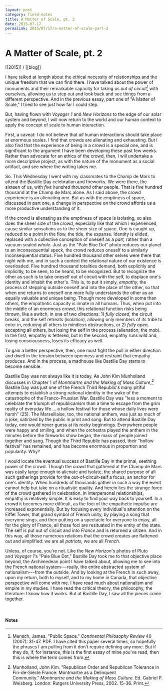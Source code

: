 ```yaml
---
layout: post
category: field-notes
title: A Matter of Scale, pt. 2
date: 2015-07-17
permalink: 2015/07/17/a-matter-of-scale-part-2
---
```


# A Matter of Scale, pt. 2

[[2015]] / [[blog]]

I have talked at length about the ethical necessity of relationships and the unique freedom that we can find there. I have talked about the power of monuments and their remarkable capacity for taking us *out of circuit*[^1] with ourselves, allowing us to step out and look back and see things from a different perspective. And in the previous essay, part one of "A Matter of Scale," I tried to see just how far I could step.

But, having flown with *Voyager 1* and *New Horizons* to the edge of our solar system and beyond, I will now return to the world and our human context to apply the concept of scale to human interaction.

First, a caveat: I do not believe that *all* human interactions should take place at enormous scales. I find that crowds are alienating and exhausting. But I also find that the experience of being in a crowd is a special one, and is significant to the argument I have been developing these past few weeks. Rather than advocate for an ethics of the crowd, then, I will undertake a more descriptive project, as with the nature of the monument as a social artifact, and see where the writing takes me.

So. This Wednesday I went with my classmates to the Champ de Mars to attend the Bastille Day celebration and fireworks. We were there, the sixteen of us, with *five hundred thousand* other people. That is five hundred thousand at the Champ de Mars alone. As I said above, the crowd experience is an alienating one. But as with the emptiness of space, discussed in part one, a change in perspective on the crowd affords us a more productive understanding of it.

If the crowd is alienating as the emptiness of space is isolating, so also does the sheer size of the crowd, especially like that which I experienced, cause similar sensations as to the sheer size of space. One is caught up, reduced to a point in the flow, the tide, the expanse. Identity is elided, replaced with a collective conception of oneself as a *part,* rather than a vacuum sealed *whole.* Just as the "Pale Blue Dot" photo reduces our planet to an inconsequential speck, the crowd reduces oneself to a similarly inconsequential status. Five hundred thousand other selves were there that night with me, and in such a context the relational nature of our existence is overloaded. Five hundred thousand totalities demand, both explicitly and implicitly, to be seen, to be heard, to be recognized. But to recognize the other as such is to take oneself out of circuit with the self, to displace one's identity and inhabit the other's. This is, to put it simply, *empathy,* the process of stepping outside oneself and into the place of the other, so that when one returns to oneself one more fully understands the other as an equally valuable and unique being. Though more developed in some than others, the empathetic capacity is innate in all humans. Thus, when put into the middle of an enormous crowd, this relational function risks being thrown, like a switch, in one of two directions: 1) *fully closed,* the circuit breaks, and the self retreats (isolation), allowing only members of its tribe to enter in, reducing all others to mindless obstructions, or 2) *fully open,* accepting all others, but losing the self in the process (alienation; the mob). In the first, empathy is fettered, but in the second, empathy runs wild and, losing consciousness, loses its efficacy as well.

To gain a better perspective, then, one must fight the pull in either direction and dwell in the tension between openness and restraint that empathy produces. And in the process, a madhouse like Bastille Day starts to become sensible.

Bastille Day was not always like it is today. As John Kim Munholland discusses in Chapter 1 of *Montmartre and the Making of Mass Culture*,[^2] Bastille Day was just one of the French Third Republic's many pitiful attempts to establish a strong national identity in the wake of the catastrophe of the Franco-Prussian War. Bastille Day was "less a moment to celebrate the triumph of republicanism than a time to escape from the grim reality of everyday life ... a hollow festival for those whose daily lives were harsh" (25). The Marseillaise, too, the national anthem, was just as much of a joke, satirized by the public in print and song. But to attend Bastille Day today, one would never guess at its rocky beginnings. Everywhere people were happy and smiling, and when the orchestra played the anthem in the minutes before the fireworks show began, the mass of people joined together and sang. Though the Third Republic has passed, their "hollow festival" has remained, and has become enormous in proportion and popularity. Why?

I would locate the eventual success of Bastille Day in the primal, seething power of the crowd. Though the crowd that gathered at the Champ de Mars was easily large enough to alienate and isolate, the shared purpose of all such gatherings provide for the out-of-circuit-self a focus, an anchor for one's identity. When hundreds of thousands gather in such a way the event cannot help but take on a ritualistic quality. And herein lies the strange force of the crowd gathered in celebration. In interpersonal relationships, empathy is relatively simple. It is easy to find your way back to yourself. In a crowd it becomes more difficult, as the foci of the empathetic impulse are increased exponentially. But by focusing every individual's attention on the Eiffel Tower, that grand symbol of French unity, by playing a song that everyone sings, and then putting on a spectacle for everyone to enjoy, all for the glory of France, all those foci are resituated in the entity of the state. The self is put out of circuit and into *France* and is returned a citizen. And in this way, all those numerous relations that the crowd creates are flattened out and simplified: we are all *patriots,* we are all *French.*

Unless, of course, you're not. Like the *New Horizon*'s photos of Pluto and *Voyager 1*′s "Pale Blue Dot," Bastille Day took me to that objective place beyond, the Archimedean point I have talked about, allowing me to see into the French national system---really, the entire abstracted system of nationalism---from the outside. And by looking at the French in such away, upon my return, both to myself, and to my home in Canada, that objective perspective will come with me. I have read much about nationalism and empire in my studies. I have read the critical theory, the philosophy, the literature: I know how it works. But at Bastille Day, I saw all the pieces come together.

<br>

#### Notes

[^1]: Mensch, James. "Public Space." *Continental Philosophy Review* 40 (2007): 31-47. PDF. I have cited this paper several times, so hopefully the phrases I am pulling from it don't require defining any more. But if they do, if, for instance, this is the first essay of mine you've read, then this is where the term comes from.

[^2]: Munholland, John Kim. "Republican Order and Republican Tolerance in Fin-de-Siècle France: Montmartre as a Delinquent Community." *Montmartre and the Making of Mass Culture.* Ed. Gabriel P. Weisberg. London: Rutgers University Press, 2002. 15-36. Print.
